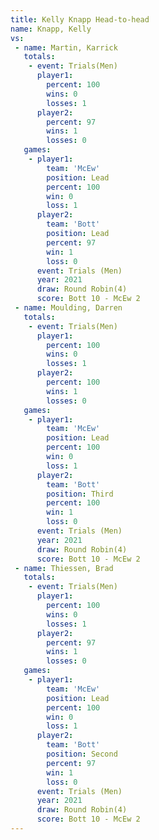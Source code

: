 ```yaml
---
title: Kelly Knapp Head-to-head
name: Knapp, Kelly
vs:
 - name: Martin, Karrick
   totals:
    - event: Trials(Men)
      player1:
        percent: 100
        wins: 0
        losses: 1
      player2:
        percent: 97
        wins: 1
        losses: 0
   games:
    - player1:
        team: 'McEw'
        position: Lead
        percent: 100
        win: 0
        loss: 1
      player2:
        team: 'Bott'
        position: Lead
        percent: 97
        win: 1
        loss: 0
      event: Trials (Men)
      year: 2021
      draw: Round Robin(4)
      score: Bott 10 - McEw 2
 - name: Moulding, Darren
   totals:
    - event: Trials(Men)
      player1:
        percent: 100
        wins: 0
        losses: 1
      player2:
        percent: 100
        wins: 1
        losses: 0
   games:
    - player1:
        team: 'McEw'
        position: Lead
        percent: 100
        win: 0
        loss: 1
      player2:
        team: 'Bott'
        position: Third
        percent: 100
        win: 1
        loss: 0
      event: Trials (Men)
      year: 2021
      draw: Round Robin(4)
      score: Bott 10 - McEw 2
 - name: Thiessen, Brad
   totals:
    - event: Trials(Men)
      player1:
        percent: 100
        wins: 0
        losses: 1
      player2:
        percent: 97
        wins: 1
        losses: 0
   games:
    - player1:
        team: 'McEw'
        position: Lead
        percent: 100
        win: 0
        loss: 1
      player2:
        team: 'Bott'
        position: Second
        percent: 97
        win: 1
        loss: 0
      event: Trials (Men)
      year: 2021
      draw: Round Robin(4)
      score: Bott 10 - McEw 2
---
```

